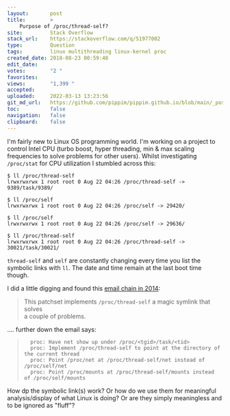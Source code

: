 ```yaml
---
layout:       post
title:        >
    Purpose of /proc/thread-self?
site:         Stack Overflow
stack_url:    https://stackoverflow.com/q/51977002
type:         Question
tags:         linux multithreading linux-kernel proc
created_date: 2018-08-23 00:59:48
edit_date:    
votes:        "2 "
favorites:    
views:        "1,399 "
accepted:     
uploaded:     2022-03-13 13:23:56
git_md_url:   https://github.com/pippim/pippim.github.io/blob/main/_posts/2018/2018-08-23-Purpose-of-_proc_thread-self_.md
toc:          false
navigation:   false
clipboard:    false
---
```


I'm fairly new to Linux OS programming world. I'm working on a project to control Intel CPU (turbo boost, hyper threading, min & max scaling frequencies to solve problems for other users). Whilst investigating `/proc/stat` for CPU utilization I stumbled across this:

``` 
$ ll /proc/thread-self
lrwxrwxrwx 1 root root 0 Aug 22 04:26 /proc/thread-self -> 9389/task/9389/

$ ll /proc/self
lrwxrwxrwx 1 root root 0 Aug 22 04:26 /proc/self -> 29420/

$ ll /proc/self
lrwxrwxrwx 1 root root 0 Aug 22 04:26 /proc/self -> 29636/

$ ll /proc/thread-self
lrwxrwxrwx 1 root root 0 Aug 22 04:26 /proc/thread-self -> 30021/task/30021/
```

`thread-self` and `self` are constantly changing every time you list the symbolic links with `ll`. The date and time remain at the last boot time though.

I did a little digging and found this [email chain in 2014][1]:

> This patchset implements `/proc/thread-self` a magic symlink that solves  
> a couple of problems.  

.... further down the email says:

>       proc: Have net show up under /proc/<tgid>/task/<tid>  
>       proc: Implement /proc/thread-self to point at the directory of the current thread  
>       proc: Point /proc/net at /proc/thread-self/net instead of /proc/self/net  
>       proc: Point /proc/mounts at /proc/thread-self/mounts instead of /proc/self/mounts  

How dp the symbolic link(s) work? Or how do we use them for meaningful analysis/display of what Linux is doing? Or are they simply meaningless and to be ignored as "fluff"?

  [1]: https://lwn.net/Articles/607422/
